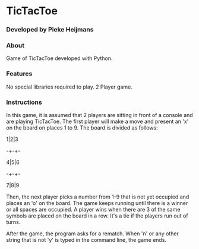 # TicTacToe
### Developed by Pieke Heijmans

### About
Game of TicTacToe developed with Python.


### Features
No special libraries required to play.
2 Player game.

### Instructions
In this game, it is assumed that 2 players are sitting in front of a console and are playing TicTacToe. The first player will make a move and present an 'x' on the board on places 1 to 9. The board is divided as follows: 

1|2|3

-+-+-

4|5|6

-+-+-

7|8|9

Then, the next player picks a number from 1-9 that is not yet occupied and places an 'o' on the board. The game keeps running until there is a winner or all spaces are occupied. A player wins when there are 3 of the same symbols are placed on the board in a row. It's a tie if the players run out of turns.

After the game, the program asks for a rematch. When 'n' or any other string that is not 'y' is typed in the command line, the game ends.
